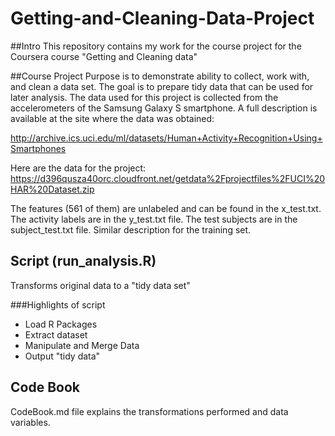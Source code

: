 # Getting-and-Cleaning-Data-Project

##Intro
This repository contains my work for the course project for the Coursera course "Getting and Cleaning data"

##Course Project
Purpose is to demonstrate ability to collect, work with, and clean a data set. The goal is to prepare tidy data that can be used for later analysis.  The data used for this project is collected from the accelerometers of the Samsung Galaxy S smartphone. A full description is available at the site where the data was obtained: 

http://archive.ics.uci.edu/ml/datasets/Human+Activity+Recognition+Using+Smartphones 

Here are the data for the project: 
https://d396qusza40orc.cloudfront.net/getdata%2Fprojectfiles%2FUCI%20HAR%20Dataset.zip 

The features (561 of them) are unlabeled and can be found in the x_test.txt. The activity labels are in the y_test.txt file. The test subjects are in the subject_test.txt file.  Similar description for the training set.

## Script (run_analysis.R)
Transforms original data to a "tidy data set"

###Highlights of script
* Load R Packages
* Extract dataset
* Manipulate and Merge Data 
* Output "tidy data" 

## Code Book
CodeBook.md file explains the transformations performed and data variables.
